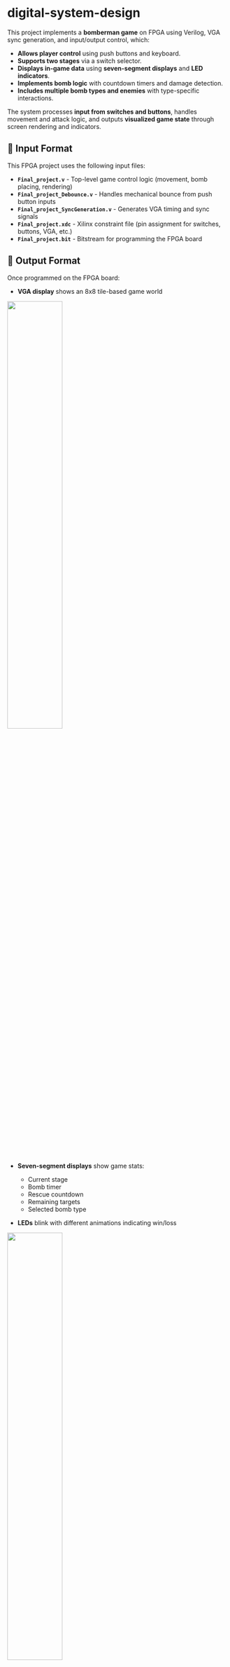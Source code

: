 # digital-system-design

This project implements a **bomberman game** on FPGA using Verilog, VGA sync generation, and input/output control, which:

* **Allows player control** using push buttons and keyboard.
* **Supports two stages** via a switch selector.
* **Displays in-game data** using **seven-segment displays** and **LED indicators**.
* **Implements bomb logic** with countdown timers and damage detection.
* **Includes multiple bomb types and enemies** with type-specific interactions.

The system processes **input from switches and buttons**, handles movement and attack logic, and outputs **visualized game state** through screen rendering and indicators.

## 📄 Input Format

This FPGA project uses the following input files:

* **`Final_project.v`** - Top-level game control logic (movement, bomb placing, rendering)
* **`Final_project_Debounce.v`** - Handles mechanical bounce from push button inputs
* **`Final_project_SyncGeneration.v`** - Generates VGA timing and sync signals
* **`Final_project.xdc`** - Xilinx constraint file (pin assignment for switches, buttons, VGA, etc.)
* **`Final_project.bit`** - Bitstream for programming the FPGA board

## 📄 Output Format

Once programmed on the FPGA board:

* **VGA display** shows an 8x8 tile-based game world
<img src="https://github.com/user-attachments/assets/f7898574-7ffa-469a-9060-accd49280606" width="50%" height="50%">

* **Seven-segment displays** show game stats:

  * Current stage
  * Bomb timer
  * Rescue countdown
  * Remaining targets
  * Selected bomb type

* **LEDs** blink with different animations indicating win/loss
<img src="https://github.com/user-attachments/assets/440b8822-3eac-471c-9e0d-3ca51c0ba1dd" width="50%" height="50%">

## 🧰 Project Structure

```
📂 Final_Project/
├── 📄Final_project.v 
├── 📄Final_project_Debounce.v
├── 📄Final_project_SyncGeneration.v
├── 📄Final_project.xdc
├── 📄Final_project.bit
└── 📜README.md
```

## 🔹 Game System Flow

### 1. Initialize & Start

* Use **Switch 1** to select stage (OFF: Stage 1, ON: Stage 2)
* Press **P15** (Reset) to begin

### 2. Character Movement (Push Button)

* S4: Move Up
* S3: Move Left
* S2: Move Down
* S0: Move Right
* S1: Place Bomb
* P15: Reset Game

### 3. Bomb Type Selection (Keyboard)

* Press **F/Q/W/E** to change bomb type (1\~4)
* Different types affect specific enemies

### 4. Bomb Explosion Logic

* Bombs explode in 1–4 seconds depending on type
* Affects 4 directions (up/down/left/right)
* Kills enemies or breaks obstacles if type matches

### 5. Indicators

* **LEDs**: flash to indicate success/failure
* **7-segment**:

  * Seg1: Current level
  * Seg3\~4: Countdown timer
  * Seg6: Remaining targets
  * Seg8: Selected bomb type

## ⚡ Example Execution

Upload and run with Vivado:

```bash
# Open Vivado, load project, and generate bitstream
# Program the FPGA board with Final_project.bit
```

## ✅ Game Conditions

### Stage 1:

* Use bomb type 1 only (F)
* At least 1 rescue target
* Countdown 30s, each rescue +3s, hit by bomb = fail
<img src="https://github.com/user-attachments/assets/ce0e7983-cd0b-405a-9398-bf312129b78b" width="50%" height="50%">

### Stage 2:

* Mix of obstacles and enemies
* Must match bomb type to enemy:
<img src="https://github.com/user-attachments/assets/8092c262-67a0-44ea-8b12-a398762a28df" width="50%" height="50%">

* Incorrect bomb = no effect
* Rescue all targets within time

## 🖼️ Visual Output

Below is an example of the VGA output map (8x8 grid):

* Stage 1:
<img src="https://github.com/user-attachments/assets/7413ecb1-3ba8-4061-864d-1421c5bb169d" width="50%" height="50%">

* Stage 2:
<img src="https://github.com/user-attachments/assets/b3149bbc-c52d-4df9-aa47-ac8ee74523e9" width="50%" height="50%">

---

> Developed by 109501513 & 109501524
> Final Project for Digital System Design

